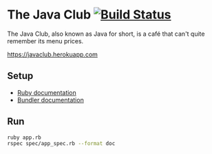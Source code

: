 # The Java Club [![Build Status](https://travis-ci.org/rling-seek/JavaClub.svg?branch=feature%2Factiverecord)](https://travis-ci.org/rling-seek/JavaClub)

The Java Club, also known as Java for short, is a café that can't quite remember its menu prices.

<https://javaclub.herokuapp.com>

## Setup

- [Ruby documentation](https://www.ruby-lang.org/en/documentation/)
- [Bundler documentation](http://bundler.io/docs.html)

## Run

```bash
ruby app.rb
rspec spec/app_spec.rb --format doc
```
